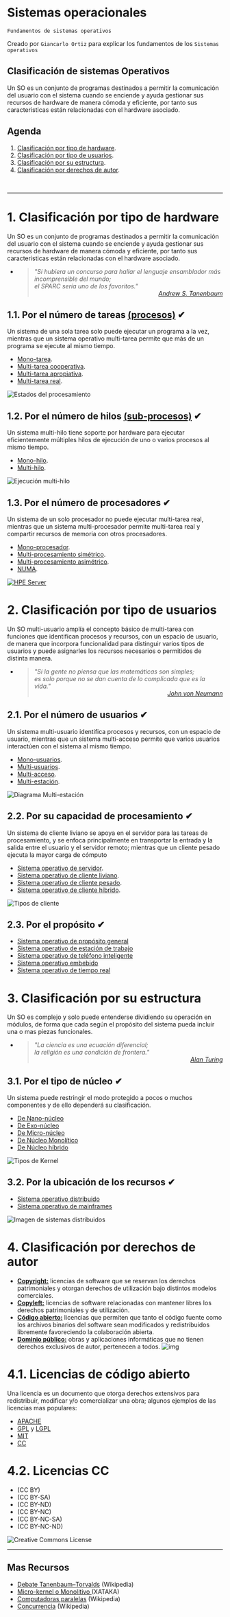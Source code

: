 # Sistemas operacionales
<p><code>Fundamentos de sistemas operativos</code></p>
<p>Creado por <code>Giancarlo Ortiz</code> para explicar los fundamentos de los <code>Sistemas operativos</code></p>

## Clasificación de sistemas Operativos
Un SO es un conjunto de programas destinados a permitir la comunicación del usuario con el sistema cuando se enciende y ayuda gestionar sus recursos de hardware de manera cómoda y eficiente, por tanto sus caracteristicas están relacionadas con el hardware asociado.


## Agenda
1. [Clasificación por tipo de hardware](#1-clasificación-por-tipo-de-hardware).
1. [Clasificación por tipo de usuarios](#2-clasificación-por-tipo-de-usuarios).
1. [Clasificación por su estructura](#3-clasificación-por-su-estructura).
1. [Clasificación por derechos de autor](#4-clasificación-por-derechos-de-autor).

<br>


---
# 1. Clasificación por tipo de hardware
Un SO es un conjunto de programas destinados a permitir la comunicación del usuario con el sistema cuando se enciende y ayuda gestionar sus recursos de hardware de manera cómoda y eficiente, por tanto sus caracteristicas están relacionadas con el hardware asociado.

* ><i>"Si hubiera un concurso para hallar el lenguaje ensamblador más incomprensible del mundo;<br> el SPARC sería uno de los favoritos."</i><br>
<cite style="display:block; text-align: right">[Andrew S. Tanenbaum](https://es.wikipedia.org/wiki/Andrew_S._Tanenbaum)</cite>


## 1.1. Por el número de tareas [(procesos)][11_0] ✔
Un sistema de una sola tarea solo puede ejecutar un programa a la vez, mientras que un sistema operativo multi-tarea permite que más de un programa se ejecute al mismo tiempo.

* [Mono-tarea][11_1].
* [Multi-tarea cooperativa][11_2].
* [Multi-tarea apropiativa][11_3].
* [Multi-tarea real][11_4].

![Estados del procesamiento](../21-Multitarea/img/process_state.svg "Diagrama de estados procesamiento")

[11_0]:https://es.wikipedia.org/wiki/Proceso_(inform%C3%A1tica)#
[11_1]:https://es.wikipedia.org/wiki/Monotarea
[11_2]:https://es.wikipedia.org/wiki/Multitarea_cooperativa
[11_3]:https://es.wikipedia.org/wiki/Multitarea_apropiativa
[11_4]:https://es.wikipedia.org/wiki/Multitarea#Real


## 1.2. Por el número de hilos [(sub-procesos)][12_0] ✔
Un sistema multi-hilo tiene soporte por hardware para ejecutar eficientemente múltiples hilos de ejecución de uno o varios procesos al mismo tiempo.

* [Mono-hilo][12_1].
* [Multi-hilo][12_2].

![Ejecución multi-hilo](img/Multithreading.png "5 hilos por núcleo")

[12_0]:https://es.wikipedia.org/wiki/Hilo_(inform%C3%A1tica)#
[12_1]:https://es.wikipedia.org/wiki/Hilo_(inform%C3%A1tica)#
[12_2]:https://es.wikipedia.org/wiki/Multihilo


## 1.3. Por el número de procesadores ✔
Un sistema de un solo procesador no puede ejecutar multi-tarea real, mientras que un sistema multi-procesador permite multi-tarea real y compartir recursos de memoria con otros procesadores.

* [Mono-procesador][13_1].
* [Multi-procesamiento simétrico][13_2].
* [Multi-procesamiento asimétrico][13_3].
* [NUMA][13_4].

[![HPE Server](img/HPE-ProLiant-DL385-Gen10.png "ProLiant-DL385")](https://buy.hpe.com/es/es/servers/proliant-dl-servers/proliant-dl300-servers/proliant-dl385-server/hpe-proliant-dl385-gen10-plus-v2-server/p/1013291283)

[13_1]:https://es.wikipedia.org/wiki/Monoprocesador
[13_2]:https://es.wikipedia.org/wiki/Multiprocesamiento_sim%C3%A9trico
[13_3]:https://en.wikipedia.org/wiki/Asymmetric_multiprocessing
[13_4]:https://es.wikipedia.org/wiki/NUMA


# 2. Clasificación por tipo de usuarios
Un SO multi-usuario amplía el concepto básico de multi-tarea con funciones que identifican procesos y recursos, con un espacio de usuario, de manera que incorpora funcionalidad para distinguir varios tipos de usuarios y puede asignarles los recursos necesarios o permitidos de distinta manera.

* ><i>"Si la gente no piensa que las matemáticas son simples;<br> es solo porque no se dan cuenta de lo complicada que es la vida."</i><br>
<cite style="display:block; text-align: right">[John von Neumann](https://es.wikipedia.org/wiki/John_von_Neumann)</cite>


## 2.1. Por el número de usuarios ✔
Un sistema multi-usuario identifica procesos y recursos, con un espacio de usuario, mientras que un sistema multi-acceso permite que varios usuarios interactúen con el sistema al mismo tiempo.

* [Mono-usuarios][21_1].
* [Multi-usuarios][21_2].
* [Multi-acceso][21_3].
* [Multi-estación][21_4].

![Diagrama Multi-estación](img/multi-station.svg "Multi-estación")

[21_1]:https://es.wikipedia.org/wiki/Monousuario
[21_2]:https://es.wikipedia.org/wiki/Multiusuario
[21_3]:https://es.wikipedia.org/wiki/Multiacceso
[21_4]:https://es.wikipedia.org/wiki/Multiestaci%C3%B3n


## 2.2. Por su capacidad de procesamiento ✔
Un sistema de cliente liviano se apoya en el servidor para las tareas de procesamiento, y se enfoca principalmente en transportar la entrada y la salida entre el usuario y el servidor remoto; mientras que un cliente pesado ejecuta la mayor carga de cómputo

* [Sistema operativo de servidor][22_1].
* [Sistema operativo de cliente liviano][22_2].
* [Sistema operativo de cliente pesado][22_3].
* [Sistema operativo de cliente híbrido][22_4].

![Tipos de cliente](img/HP-thin-client.png "Cliente liviano de servidor")

[22_1]:https://es.wikipedia.org/wiki/Servidor
[22_2]:https://es.wikipedia.org/wiki/Cliente_liviano
[22_3]:https://es.wikipedia.org/wiki/Cliente_pesado
[22_4]:https://es.wikipedia.org/wiki/Cliente_h%C3%ADbrido


## 2.3. Por el propósito ✔
* [Sistema operativo de propósito general][23_1]
* [Sistema operativo de estación de trabajo][23_2]
* [Sistema operativo de teléfono inteligente][23_3]
* [Sistema operativo embebido][23_6]
* [Sistema operativo de tiempo real][23_7]

[23_1]:https://es.wikipedia.org/wiki/Estaci%C3%B3n_de_trabajo
[23_2]:https://es.wikipedia.org/wiki/Estaci%C3%B3n_de_trabajo
[23_3]:https://es.wikipedia.org/wiki/Tel%C3%A9fono_inteligente

[23_6]:https://es.wikipedia.org/wiki/Sistema_operativo_embebido
[23_7]:https://es.wikipedia.org/wiki/Sistema_operativo_de_tiempo_real


# 3. Clasificación por su estructura
Un SO es complejo y solo puede entenderse dividiendo su operación en módulos, de forma que cada según el propósito del sistema pueda incluir una o mas piezas funcionales.

* ><i>"La ciencia es una ecuación diferencial;<br> la religión es una condición de frontera."</i><br>
<cite style="display:block; text-align: right">[Alan Turing](https://es.wikipedia.org/wiki/Alan_Turing)</cite>


## 3.1. Por el tipo de núcleo ✔
Un sistema puede restringir el modo protegido a pocos o muchos componentes y de ello dependerá su clasificación.

* [De Nano-núcleo][31_1]
* [De Exo-núcleo][31_2]
* [De Micro-núcleo][31_3]
* [De Núcleo Monolítico][31_4]
* [De Núcleo híbrido][31_5]

![Tipos de Kernel](img/type-kernel.svg "Kernel")

[31_1]:https://en.wikipedia.org/wiki/Microkernel#Nanokernel
[31_2]:https://en.wikipedia.org/wiki/Exokernel
[31_3]:https://es.wikipedia.org/wiki/Micron%C3%BAcleo
[31_4]:https://es.wikipedia.org/wiki/N%C3%BAcleo_monol%C3%ADtico
[31_5]:https://es.wikipedia.org/wiki/N%C3%BAcleo_h%C3%ADbrido


## 3.2. Por la ubicación de los recursos ✔
* [Sistema operativo distribuido][32_1]
* [Sistema operativo de mainframes][32_2]

![Imagen de sistemas distribuidos](img/os-distributed.svg "Sistemas Distribuidos")

[32_1]:https://en.wikipedia.org/wiki/Distributed_operating_system
[32_2]:https://es.wikipedia.org/wiki/Unidad_central


# 4. Clasificación por derechos de autor
* [**Copyright:**](https://es.wikipedia.org/wiki/Derecho_de_autor) licencias de software que se reservan los derechos patrimoniales y otorgan derechos de utilización bajo distintos modelos comerciales.
* [**Copyleft:**](https://es.wikipedia.org/wiki/Copyleft) licencias de software relacionadas con mantener libres los derechos patrimoniales y de utilización.
* [**Código abierto:**](https://es.wikipedia.org/wiki/Licencia_de_c%C3%B3digo_abierto) licencias que permiten que tanto el código fuente como los archivos binarios del software sean modificados y redistribuidos libremente favoreciendo la colaboración abierta.
* [**Dominio público:**](https://es.wikipedia.org/wiki/Dominio_p%C3%BAblico) obras y aplicaciones informáticas  que no tienen derechos exclusivos de autor, pertenecen a todos.
![img](img/licenses.png)


# 4.1. Licencias de código abierto
Una licencia es un documento que otorga derechos extensivos para redistribuir, modificar y/o comercializar una obra; algunos ejemplos de las licencias mas populares:

* [APACHE](https://es.wikipedia.org/wiki/Apache_License)
* [GPL](https://es.wikipedia.org/wiki/GNU_General_Public_License) y [LGPL](https://es.wikipedia.org/wiki/GNU_Lesser_General_Public_License)
* [MIT](https://es.wikipedia.org/wiki/Licencia_MIT)
* [CC](https://en.wikipedia.org/wiki/Creative_Commons_license)


# 4.2. Licencias CC
* (CC BY)
* (CC BY-SA)
* (CC BY-ND)
* (CC BY-NC)
* (CC BY-NC-SA)
* (CC BY-NC-ND)

![Creative Commons License](img/Creative_commons_license_spectrum.svg "Licenses CC")


---
## Mas Recursos
- [Debate Tanenbaum–Torvalds](https://es.wikipedia.org/wiki/Debate_Tanenbaum%E2%80%93Torvalds) (Wikipedia)
- [Micro-kernel o Monolitivo ](https://www.xataka.com/historia-tecnologica/linux-esta-obsoleto-historia-detras-declaracion-que-provoco-debate-apasionante-acerca-este-sistema-operativo-1) (XATAKA)
- [Computadoras paralelas](https://es.wikipedia.org/wiki/Computaci%C3%B3n_paralela#Clases_de_computadoras_paralelas) (Wikipedia)
- [Concurrencia](https://es.wikipedia.org/wiki/Concurrencia_(inform%C3%A1tica)) (Wikipedia)